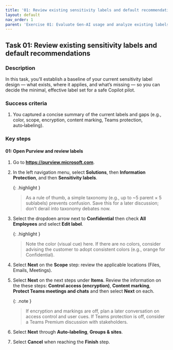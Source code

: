 ```yaml
---
title: '01: Review existing sensitivity labels and default recommendations'
layout: default
nav_order: 1
parent: 'Exercise 01: Evaluate Gen‑AI usage and analyze existing labels'
---
```


## Task 01: Review existing sensitivity labels and default recommendations


### Description
In this task, you’ll establish a baseline of your current sensitivity label design — what exists, where it applies, and what’s missing — so you can decide the minimal, effective label set for a safe Copilot pilot.

### Success criteria
1. You captured a concise summary of the current labels and gaps (e.g., color, scope, encryption, content marking, Teams protection, auto‑labeling).

### Key steps

#### 01: Open Purview and review labels
1. Go to **https://purview.microsoft.com**.

1. In the left navigation menu, select **Solutions**, then **Information Protection**, and then **Sensitivity labels**.

   {: .highlight }
   > As a rule of thumb, a simple taxonomy (e.g., up to ~5 parent × 5 sublabels) prevents confusion. Save this for a later discussion; don’t derail into taxonomy debates now.

1. Select the dropdoen arrow next to **Confidential** then check **All Employees** and select **Edit label**.

   {: .highlight }
   > Note the color (visual cue) here. If there are no colors, consider advising the customer to adopt consistent colors (e.g., orange for Confidential).

1. Select **Next** on the **Scope** step: review the applicable locations (Files, Emails, Meetings).

1. Select **Next** on the next steps under **Items**. Review the information on the these steps: **Control access (encryption)**, **Content marking**, **Protect Teams meetings and chats** and then select **Next** on each. 

   {: .note }
   > If encryption and markings are off, plan a later conversation on access control and user cues. If Teams protection is off, consider a Teams Premium discussion with stakeholders.

1. Select **Next** through **Auto‑labeling**, **Groups & sites**.

1. Select **Cancel** when reaching the **Finish** step.